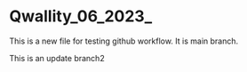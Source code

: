 # Qwallity_06_2023_
This is a new file for testing github workflow.
It is main branch.

This is an update branch2
